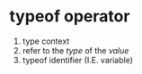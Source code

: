 # typeof operator

1. type context
2. refer to the _type_ of the _value_
3. typeof identifier (I.E. variable)
